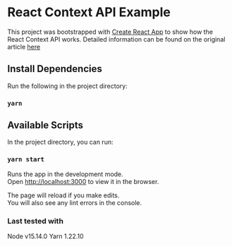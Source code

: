 # React Context API Example

This project was bootstrapped with [Create React App](https://github.com/facebook/create-react-app) to show how the React Context API works. Detailed information can be found on the original article [here](https://blog.nicklarosa.net/react-context-api-tutorial)

## Install Dependencies

Run the following in the project directory:

### `yarn`

## Available Scripts

In the project directory, you can run:

### `yarn start` 

Runs the app in the development mode.\
Open [http://localhost:3000](http://localhost:3000) to view it in the browser.

The page will reload if you make edits.\
You will also see any lint errors in the console.
 
### Last tested with

Node v15.14.0
Yarn 1.22.10